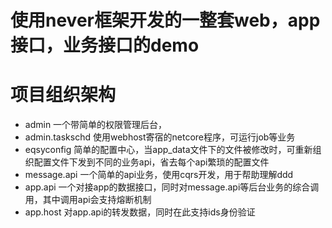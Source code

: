 # 使用never框架开发的一整套web，app接口，业务接口的demo

# 项目组织架构
- admin 一个带简单的权限管理后台，
- admin.taskschd 使用webhost寄宿的netcore程序，可运行job等业务
- eqsyconfig 简单的配置中心，当app_data文件下的文件被修改时，可重新组织配置文件下发到不同的业务api，省去每个api繁琐的配置文件
- message.api 一个简单的api业务，使用cqrs开发，用于帮助理解ddd
- app.api 一个对接app的数据接口，同时对message.api等后台业务的综合调用，其中调用api会支持熔断机制
- app.host 对app.api的转发数据，同时在此支持ids身份验证
